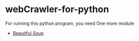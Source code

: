 # webCrawler-for-python
For running this python program, you need One more module
- [Beautiful Soup](https://www.crummy.com/software/BeautifulSoup/bs4/doc/)
